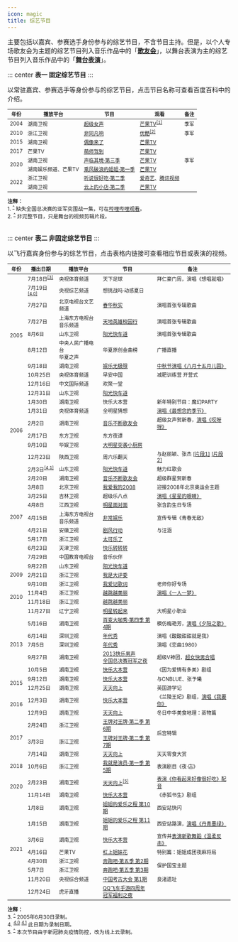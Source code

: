 ```yaml
---
icon: magic
title: 综艺节目
---
```


主要包括以嘉宾、参赛选手身份参与的综艺节目，不含节目主持。但是，以个人专场歌友会为主题的综艺节目列入音乐作品中的「[**歌友会**](/music/concert/)」，以舞台表演为主的综艺节目列入音乐作品中的「[**舞台表演**](/music/gala/)」。

::: center
**表一 固定综艺节目**
::: 

以常驻嘉宾、参赛选手等身份参与的综艺节目，点击节目名称可查看百度百科中的介绍。

<table style="font-size:80%;">
<thead>
<tr>
    <th>年份</th>
    <th>播放平台</th>
    <th>节目</th>
    <th>观看</th>
    <th>备注</th>
</tr>
</thead>
<tbody>
<tr>
    <td>2004</td>
    <td>湖南卫视</td>
    <td><a href="https://baike.baidu.com/item/超级女声/2689" target="_blank" rel="noopener">超级女声</a></td>
    <td><a href="https://www.mgtv.com/h/54734.html" target="_blank" rel="noopener">芒果TV</a><sup id="cite_ref-1"><a href="#cite_note-1">[1]</a></sup></td>
    <td>季军</td>
</tr>
<tr>
    <td>2010</td>
    <td>浙江卫视</td>
    <td><a href="https://baike.baidu.com/item/非同凡响/7525553" target="_blank" rel="noopener">非同凡响</a></td>
    <td><a href="https://www.youku.com/profile/index/?uid=UMjc5ODk3NTI0" target="_blank" rel="noopener">优酷</a><sup id="cite_ref-2"><a href="#cite_note-2">[2]</a></sup></td>
    <td>季军</td>
</tr>
<tr>
    <td>2015</td>
    <td>湖南卫视</td>
    <td><a href="https://baike.baidu.com/item/偶像来了" target="_blank" rel="noopener">偶像来了</a></td>
    <td><a href="https://www.mgtv.com/h/157139.html" target="_blank" rel="noopener">芒果TV</a></td>
    <td></td>
</tr>
<tr>
    <td>2017</td>
    <td>芒果TV</td>
    <td><a href="https://baike.baidu.com/item/萌师驾到" target="_blank" rel="noopener">萌师驾到</a></td>
    <td><a href="https://www.mgtv.com/h/318122.html" target="_blank" rel="noopener">芒果TV</a></td>
    <td></td>
</tr>
<tr>
    <td rowspan="2">2020</td>
    <td>湖南卫视</td>
    <td><a href="https://baike.baidu.com/item/声临其境第三季" target="_blank" rel="noopener">声临其境·第三季</a></td>
    <td><a href="https://www.mgtv.com/h/334632.html" target="_blank" rel="noopener">芒果TV</a></td>
    <td>季军</td>
</tr>
<tr>
    <td>湖南娱乐频道、芒果TV</td>
    <td><a href="https://baike.baidu.com/item/乘风破浪的姐姐第一季" target="_blank" rel="noopener">乘风破浪的姐姐·第一季</a></td>
    <td><a href="https://www.mgtv.com/h/338497.html" target="_blank" rel="noopener">芒果TV</a></td>
    <td></td>
</tr>
<tr>
    <td rowspan="2">2022</td>
    <td>浙江卫视</td>
    <td><a href="https://baike.baidu.com/item/听说很好吃第二季" target="_blank" rel="noopener">听说很好吃·第二季</a></td>
    <td><a href="https://www.iqiyi.com/v_1l3xhdhvqz8.html" target="_blank" rel="noopener">爱奇艺</a>、<a href="https://v.qq.com/x/cover/mzc002001tfdrsp/j0043oo4isz.html" target="_blank" rel="noopener">腾讯视频</a></td>
    <td></td>
</tr>
<tr>
    <td>湖南卫视</td>
    <td><a href="https://baike.baidu.com/item/云上的小店第二季" target="_blank" rel="noopener">云上的小店·第二季</a></td>
    <td><a href="https://www.mgtv.com/h/506821.html" target="_blank" rel="noopener">芒果TV</a></td>
    <td></td>
</tr>
</tbody>
</table>

<small>
<b>注释：</b><br/>
1. <sup id="cite_note-1"><a href="#cite_ref-1">^</a></sup> 缺失全国总决赛的亚军突围战一集，可在<a href="https://www.bilibili.com/video/BV1qK411L759" target="_blank" rel="noopener">哔哩哔哩观看</a>。<br/>
2. <sup id="cite_note-2"><a href="#cite_ref-2">^</a></sup> 非完整节目，只是舞台的视频剪辑片段。
</small>
<br/><br/>

::: center
**表二 非固定综艺节目**
::: 

以飞行嘉宾身份参与的综艺节目，点击表格内链接可查看相应节目或表演的视频。

<table style="font-size:80%;">
<thead>
<tr>
    <th>年份</th>
    <th>播出日期</th>
    <th>播放平台</th>
    <th>节目</th>
    <th>备注</th>
</tr>
</thead>
<tbody>
<tr>
    <td rowspan="10">2005</td>
    <td>7月18日<sup id="cite_ref-3"><a href="#cite_note-3">[3]</a></sup></td>
    <td>央视体育频道</td>
    <td>天下足球</td>
    <td>拜仁豪门周，演唱《想唱就唱》</td>
</tr>
<tr>
    <td>7月19日<sup id="cite_ref-4-0"><a href="#cite_note-4-0">[4.0]</a></sup></td>
    <td>央视综艺频道</td>
    <td>想挑战吗·动感夏日</td>
    <td></td>
</tr>
<tr>
    <td>7月27日</td>
    <td>北京电视台文艺频道</td>
    <td><a href="https://v.youku.com/v_show/id_XMTMzNTA3NzI0" target="_blank" rel="noopener">春华秋实</a></td>
    <td>演唱首张专辑歌曲</td>
</tr>
<tr>
    <td>7月27日</td>
    <td>上海东方电视台<br/>音乐频道</td>
    <td><a href="http://v.youku.com/v_show/id_XOTM1NzA1Mjg" target="_blank" rel="noopener">天地英雄校园行</a></td>
    <td>演唱首张专辑歌曲</td>
</tr>
<tr>
    <td>8月6日</td>
    <td>山东卫视</td>
    <td><a href="https://www.bilibili.com/video/BV1ra411c7Eh" target="_blank" rel="noopener">阳光快车道</a></td>
    <td>演唱首张专辑歌曲</td>
</tr>
<tr>
    <td>8月12日</td>
    <td>中央人民广播电台<br/>华夏之声</td>
    <td>华夏原创金曲榜</td>
    <td>广播直播</td>
</tr>
<tr>
    <td>9月18日</td>
    <td>湖南卫视</td>
    <td><a href="https://www.youtube.com/watch?v=Y30sd-CAvbM" target="_blank" rel="noopener">娱乐无极限</a></td>
    <td><a href="https://www.bilibili.com/video/BV1154y1r7aA" target="_blank" rel="noopener">中秋节演唱《八月十五月儿圆》</a></td>
</tr>
<tr>
    <td>10月25日</td>
    <td>央视体育频道</td>
    <td>早安中国</td>
    <td>减肥训练营 开营式</td>
</tr>
<tr>
    <td>12月16日</td>
    <td>中文国际频道</td>
    <td>欢聚一堂</td>
    <td></td>
</tr>
<tr>
    <td>12月31日</td>
    <td>山东卫视</td>
    <td><a href="https://www.iqiyi.com/w_19rsslu6v1.html" target="_blank" rel="noopener">阳光快车道</a></td>
    <td></td>
</tr>
<tr>
    <td rowspan="6">2006</td>
    <td>1月30日</td>
    <td>湖南卫视</td>
    <td>快乐大本营</td>
    <td>新年特别节目：魔幻PARTY</td>
</tr>
<tr>
    <td>1月31日</td>
    <td>央视体育频道</td>
    <td>全明星猜想</td>
    <td><a href="https://www.bilibili.com/video/BV17g4y1v7sp?p=14" target="_blank" rel="noopener">演唱《最想念的季节》</a></td>
</tr>
<tr>
    <td>2月2日</td>
    <td>湖南卫视</td>
    <td><a href="https://www.bilibili.com/video/BV1RW41147Ru" target="_blank" rel="noopener">音乐不断歌友会</a></td>
    <td>超级女声贺新春，<a href="https://www.bilibili.com/video/BV1F4411m7YX" target="_blank" rel="noopener">演唱《哎呀呀》</a></td>
</tr>
<tr>
    <td>2月17日</td>
    <td>东方卫视</td>
    <td>东方夜谭</td>
    <td></td>
</tr>
<tr>
    <td>9月10日</td>
    <td>华娱卫视</td>
    <td><a href="https://v.youku.com/v_show/id_XMTY3MDMwMzI2MA" target="_blank" rel="noopener">大明星突袭小厨房</a></td>
    <td></td>
</tr>
<tr>
    <td>12月23日</td>
    <td>陕西卫视</td>
    <td>周六乐翻天</td>
    <td>与赵丽颖、张杰 <a href="https://v.qq.com/x/page/0nYLEowMxgg.html" target="_blank" rel="noopener">[片段1]</a> <a href="https://v.youku.com/v_show/id_XMzU5NDM2MTM1Ng==.html" target="_blank" rel="noopener">[片段2]</a></td>
</tr>
<tr>
    <td rowspan="11">2007</td>
    <td>2月3日<sup id="cite_ref-4-1"><a href="#cite_note-4-1">[4.1]</a></sup></td>
    <td>山东卫视</td>
    <td><a href="https://v.youku.com/v_show/id_XMTEyMTQ3MzI0" target="_blank" rel="noopener">阳光快车道</a></td>
    <td>魅力红歌会</td>
</tr>
<tr>
    <td>2月20日</td>
    <td>湖南卫视</td>
    <td><a href="https://v.youku.com/v_show/id_XMTA1ODEzMzQw" target="_blank" rel="noopener">音乐不断歌友会</a></td>
    <td>超级群星贺新春</td>
</tr>
<tr>
    <td>3月8日</td>
    <td>北京卫视</td>
    <td><a href="https://www.bilibili.com/video/BV1uh411Q7zw" target="_blank" rel="noopener">我爱我的2008</a></td>
    <td>迎接2008年北京奥运会主题</td>
</tr>
<tr>
    <td>3月25日</td>
    <td>吉林卫视</td>
    <td>超级乐八点</td>
    <td><a href="https://www.bilibili.com/video/BV1Qz411e7R7" target="_blank" rel="noopener">演唱《星星的眼睛》</a></td>
</tr>
<tr>
    <td>4月8日</td>
    <td>江西卫视</td>
    <td><a href="https://v.youku.com/v_show/id_XMTExOTcxMjAw" target="_blank" rel="noopener">明星面对面</a></td>
    <td>张含韵生日专场</td>
</tr>
<tr>
    <td>4月15日</td>
    <td>上海东方电视台<br/>音乐频道</td>
    <td><a href="https://v.youku.com/v_show/id_XMTExNzMzMzIw" target="_blank" rel="noopener">非常娱乐</a></td>
    <td>宣传专辑《青春无敌》</td>
</tr>
<tr>
    <td>4月21日</td>
    <td>安徽卫视</td>
    <td><a href="https://v.youku.com/v_show/id_XMTEyOTk3MjI4" target="_blank" rel="noopener">剧风行动</a></td>
    <td>与汪涵</td>
</tr>
<tr>
    <td>5月17日</td>
    <td>浙江卫视</td>
    <td><a href="https://weibo.com/5603452185/K5m2VDrjN" target="_blank" rel="noopener">太可乐了</a></td>
    <td></td>
</tr>
<tr>
    <td>6月23日</td>
    <td>天津卫视</td>
    <td><a href="https://www.bilibili.com/video/BV13T4y1j7cH" target="_blank" rel="noopener">快乐转转转</a></td>
    <td></td>
</tr>
<tr>
    <td>7月29日</td>
    <td>中国教育电视台</td>
    <td>音乐伙伴</td>
    <td></td>
</tr>
<tr>
    <td>9月22日</td>
    <td>山东卫视</td>
    <td><a href="https://v.youku.com/v_show/id_XMTEyOTkzOTgw" target="_blank" rel="noopener">阳光快车道</a></td>
    <td></td>
</tr>
<tr>
    <td>2009</td>
    <td>2月21日</td>
    <td>浙江卫视</td>
    <td><a href="https://v.youku.com/v_show/id_XMTEwMzQyODYw" target="_blank" rel="noopener">我是大评委</a></td>
    <td></td>
</tr>
<tr>
    <td rowspan="4">2010</td>
    <td>9月10日</td>
    <td>浙江卫视</td>
    <td><a href="https://v.youku.com/v_show/id_XMjA1ODUwMTU2" target="_blank" rel="noopener">我爱记歌词</a></td>
    <td>老师你好专场</td>
</tr>
<tr>
    <td>11月4日</td>
    <td>浙江卫视</td>
    <td><a href="https://ent.cctv.com/2010/11/05/VIDE1355660922204508.shtml" target="_blank" rel="noopener">越跳越美丽</a></td>
    <td><a href="https://www.bilibili.com/video/BV1bA411v7Ea" target="_blank" rel="noopener">演唱《一人一梦》</a></td>
</tr>
<tr>
    <td>11月18日</td>
    <td>浙江卫视</td>
    <td><a href="https://ent.cctv.com/2010/11/19/VIDE1355660946985760.shtml" target="_blank" rel="noopener">越跳越美丽</a></td>
    <td></td>
</tr>
<tr>
    <td>11月27日</td>
    <td>辽宁卫视</td>
    <td><a href="https://www.youtube.com/watch?v=ldVGCND5aPE" target="_blank" rel="noopener">明星转起来</a></td>
    <td>大明星小职业</td>
</tr>
<tr>
    <td rowspan="5">2013</td>
    <td>5月16日</td>
    <td>湖南卫视</td>
    <td><a href="https://www.mgtv.com/b/10770/3170282.html" target="_blank" rel="noopener">百变大咖秀·第四季 第4期</a></td>
    <td>模仿梅艳芳，<a href="https://www.bilibili.com/video/BV16k4y1B7DH" target="_blank" rel="noopener">演唱《夕阳之歌》</a></td>
</tr>
<tr>
    <td>6月14日</td>
    <td>深圳卫视</td>
    <td><a href="https://www.youtube.com/watch?v=VMy3jw407-g" target="_blank" rel="noopener">年代秀</a></td>
    <td>演唱《酸酸甜甜就是我》</td>
</tr>
<tr>
    <td>7月5日</td>
    <td>深圳卫视</td>
    <td><a href="https://v.youku.com/v_show/id_XNTgyNTc0MjMy" target="_blank" rel="noopener">年代秀</a></td>
    <td>演唱《恋曲1980》</td>
</tr>
<tr>
    <td>9月27日</td>
    <td>湖南卫视</td>
    <td><a href="https://www.mgtv.com/b/5535/466920.html" target="_blank" rel="noopener">2013快乐男声<br/>全国总决赛冠军之夜</a></td>
    <td>超级V神团，<a href="https://www.bilibili.com/video/BV1rb411H7rm" target="_blank" rel="noopener">超女快男合唱</a></td>
</tr>
<tr>
    <td>10月5日</td>
    <td>湖南卫视</td>
    <td><a href="https://www.mgtv.com/b/10096/468857.html" target="_blank" rel="noopener">快乐大本营</a></td>
    <td>《因为爱情有多美》剧组</td>
</tr>
<tr>
    <td rowspan="2">2015</td>
    <td>9月12日</td>
    <td>湖南卫视</td>
    <td><a href="https://www.mgtv.com/b/105380/3208599.html" target="_blank" rel="noopener">快乐大本营</a></td>
    <td>与CNBLUE、张予曦</td>
</tr>
<tr>
    <td>12月25日</td>
    <td>湖南卫视</td>
    <td><a href="https://www.mgtv.com/b/105382/2931548.html" target="_blank" rel="noopener">天天向上</a></td>
    <td>英国游学记</td>
</tr>
<tr>
    <td rowspan="2">2016</td>
    <td>12月3日</td>
    <td>湖南卫视</td>
    <td><a href="https://www.mgtv.com/b/290346/3727006.html" target="_blank" rel="noopener">快乐大本营</a></td>
    <td>《兰陵王妃》剧组，<a href="https://www.bilibili.com/video/BV14r4y1K7U5" target="_blank" rel="noopener">演唱《我要你》</a></td>
</tr>
<tr>
    <td>12月9日</td>
    <td>湖南卫视</td>
    <td><a href="https://www.mgtv.com/b/290349/3734762.html" target="_blank" rel="noopener">天天向上</a></td>
    <td>冬日中华美食地理：蒸物篇</td>
</tr>
<tr>
    <td rowspan="3">2017</td>
    <td>2月24日</td>
    <td>浙江卫视</td>
    <td><a href="https://www.iqiyi.com/v_19rracza0s.html" target="_blank" rel="noopener">王牌对王牌·第二季 第6期</a></td>
    <td rowspan="2">后宫特辑</td>
</tr>
<tr>
    <td>3月3日</td>
    <td>浙江卫视</td>
    <td><a href="https://www.iqiyi.com/v_19rraaekp0.html" target="_blank" rel="noopener">王牌对王牌·第二季 第7期</a></td>
</tr>
<tr>
    <td>7月14日</td>
    <td>湖南卫视</td>
    <td><a href="https://www.mgtv.com/b/308734/4014842.html" target="_blank" rel="noopener">天天向上</a></td>
    <td>天天零食大赏</td>
</tr>
<tr>
    <td>2018</td>
    <td>10月6日</td>
    <td>浙江卫视</td>
    <td><a href="https://www.iqiyi.com/v_19rwm9c1q8.html" target="_blank" rel="noopener">我就是演员·第一季 第5期</a></td>
    <td>表演剧目《夜·店》</td>
</tr>
<tr>
    <td rowspan="2">2020</td>
    <td>2月23日</td>
    <td>湖南卫视</td>
    <td><a href="https://www.mgtv.com/b/334728/7594196.html" target="_blank" rel="noopener">天天向上</a><sup id="cite_ref-5"><a href="#cite_note-5">[5]</a></sup></td>
    <td><a href="https://www.bilibili.com/video/BV1r7411M7wu" target="_blank" rel="noopener">表演《你看起来好像很好吃》配音</a></td>
</tr>
<tr>
    <td>11月14日</td>
    <td>湖南卫视</td>
    <td><a href="https://www.mgtv.com/b/334727/10311836.html" target="_blank" rel="noopener">快乐大本营</a></td>
    <td>《赤狐书生》剧组</td>
</tr>
<tr>
    <td rowspan="8">2021</td>
    <td>1月8日</td>
    <td>湖南卫视</td>
    <td><a href="https://www.mgtv.com/b/348499/10832150.html" target="_blank" rel="noopener">姐姐的爱乐之程 第10期</a></td>
    <td>西安站快闪</td>
</tr>
<tr>
    <td>1月15日</td>
    <td>湖南卫视</td>
    <td><a href="https://www.mgtv.com/b/348499/10898195.html" target="_blank" rel="noopener">姐姐的爱乐之程 第11期</a></td>
    <td>西安站路演，<a href="https://www.bilibili.com/video/BV18o4y1o7q4" target="_blank" rel="noopener">演唱《丹青墨绿》</a></td>
</tr>
<tr>
    <td>3月6日</td>
    <td>湖南卫视</td>
    <td><a href="https://www.mgtv.com/b/349986/11281573.html" target="_blank" rel="noopener">快乐大本营</a></td>
    <td>宣传并<a href="https://www.bilibili.com/video/BV1oh411D7oo" target="_blank" rel="noopener">表演新歌舞蹈《温柔反击》</a></td>
</tr>
<tr>
    <td>4月16日</td>
    <td>芒果TV</td>
    <td><a href="https://www.mgtv.com/b/365824/11689662.html" target="_blank" rel="noopener">杠上姐妹花</a></td>
    <td>特别篇：姐姐成团夜麻将局</td>
</tr>
<tr>
    <td>4月30日</td>
    <td>浙江卫视</td>
    <td><a href="https://www.iqiyi.com/v_26x0eaoj98o.html" target="_blank" rel="noopener">奔跑吧·第五季 第2期</a></td>
    <td rowspan="2">保护国宝主题</td>
</tr>
<tr>
    <td>5月7日</td>
    <td>浙江卫视</td>
    <td><a href="https://www.iqiyi.com/v_1ksjynob77s.html" target="_blank" rel="noopener">奔跑吧·第五季 第3期</a></td>
</tr>
<tr>
    <td>11月20日</td>
    <td>央视综合频道</td>
    <td><a href="https://www.bilibili.com/video/BV17f4y1M7dC?p=1" target="_blank" rel="noopener">中国考古大会 第1期</a></td>
    <td>良渚遗址</td>
</tr>
<tr>
    <td>12月24日</td>
    <td>虎牙直播</td>
    <td><a href="https://www.bilibili.com/video/BV19D4y1c7Nq" target="_blank" rel="noopener">QQ飞车手游四周年<br/>冠军福利之夜</a></td>
    <td></td>
</tr>
</tbody>
</table>

<small>
<b>注释：</b><br/>
3. <sup id="cite_note-3"><a href="#cite_ref-3">^</a></sup> 2005年6月30日录制。<br/>
4. <sup id="cite_note-4-0"><a href="#cite_ref-4-0">4.0</a></sup> <sup id="cite_note-4-1"><a href="#cite_ref-4-1">4.1</a></sup> 此日期为录制日期。<br/>
5. <sup id="cite_note-5"><a href="#cite_ref-5">^</a></sup> 本次节目由于新冠肺炎疫情防控，改为线上云录制。
</small>
